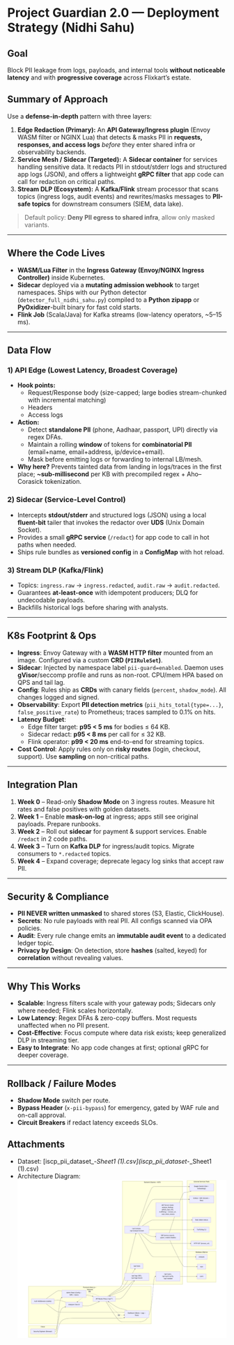 # Project Guardian 2.0 — Deployment Strategy (Nidhi Sahu)

## Goal
Block PII leakage from logs, payloads, and internal tools **without noticeable latency** and with **progressive coverage** across Flixkart’s estate.

## Summary of Approach
Use a **defense-in-depth** pattern with three layers:

1. **Edge Redaction (Primary):** An **API Gateway/Ingress plugin** (Envoy WASM filter or NGINX Lua) that detects & masks PII in **requests, responses, and access logs** *before* they enter shared infra or observability backends.
2. **Service Mesh / Sidecar (Targeted):** A **Sidecar container** for services handling sensitive data. It redacts PII in stdout/stderr logs and structured app logs (JSON), and offers a lightweight **gRPC filter** that app code can call for redaction on critical paths.
3. **Stream DLP (Ecosystem):** A **Kafka/Flink** stream processor that scans topics (ingress logs, audit events) and rewrites/masks messages to **PII-safe topics** for downstream consumers (SIEM, data lake).

> Default policy: **Deny PII egress to shared infra**, allow only masked variants.

---

## Where the Code Lives
- **WASM/Lua Filter** in the **Ingress Gateway (Envoy/NGINX Ingress Controller)** inside Kubernetes.
- **Sidecar** deployed via a **mutating admission webhook** to target namespaces. Ships with our Python detector (`detector_full_nidhi_sahu.py`) compiled to a **Python zipapp** or **PyOxidizer**-built binary for fast cold starts.
- **Flink Job** (Scala/Java) for Kafka streams (low-latency operators, ~5–15 ms).

---

## Data Flow

### 1) API Edge (Lowest Latency, Broadest Coverage)
- **Hook points:**
  - Request/Response body (size-capped; large bodies stream-chunked with incremental matching)
  - Headers
  - Access logs
- **Action:**
  - Detect **standalone PII** (phone, Aadhaar, passport, UPI) directly via regex DFAs.
  - Maintain a rolling **window** of tokens for **combinatorial PII** (email+name, email+address, ip/device+email).
  - Mask before emitting logs or forwarding to internal LB/mesh.
- **Why here?** Prevents tainted data from landing in logs/traces in the first place; **~sub‑millisecond** per KB with precompiled regex + Aho–Corasick tokenization.

### 2) Sidecar (Service-Level Control)
- Intercepts **stdout/stderr** and structured logs (JSON) using a local **fluent-bit** tailer that invokes the redactor over **UDS** (Unix Domain Socket).
- Provides a small **gRPC service** (`/redact`) for app code to call in hot paths when needed.
- Ships rule bundles as **versioned config** in a **ConfigMap** with hot reload.

### 3) Stream DLP (Kafka/Flink)
- Topics: `ingress.raw` → `ingress.redacted`, `audit.raw` → `audit.redacted`.
- Guarantees **at-least-once** with idempotent producers; DLQ for undecodable payloads.
- Backfills historical logs before sharing with analysts.

---

## K8s Footprint & Ops

- **Ingress**: Envoy Gateway with a **WASM HTTP filter** mounted from an image. Configured via a custom **CRD (`PIIRuleSet`)**.
- **Sidecar**: Injected by namespace label `pii-guard=enabled`. Daemon uses **gVisor**/seccomp profile and runs as non-root. CPU/mem HPA based on QPS and tail lag.
- **Config**: Rules ship as **CRDs** with canary fields (`percent`, `shadow_mode`). All changes logged and signed.
- **Observability**: Export **PII detection metrics** (`pii_hits_total{type=...}`, `false_positive_rate`) to Prometheus; traces sampled to 0.1% on hits.
- **Latency Budget**:
  - Edge filter target: **p95 < 5 ms** for bodies ≤ 64 KB.
  - Sidecar redact: **p95 < 8 ms** per call for ≤ 32 KB.
  - Flink operator: **p99 < 20 ms** end-to-end for streaming topics.
- **Cost Control**: Apply rules only on **risky routes** (login, checkout, support). Use **sampling** on non-critical paths.

---

## Integration Plan

1. **Week 0** – Read-only **Shadow Mode** on 3 ingress routes. Measure hit rates and false positives with golden datasets.
2. **Week 1** – Enable **mask-on-log** at ingress; apps still see original payloads. Prepare runbooks.
3. **Week 2** – Roll out **sidecar** for payment & support services. Enable `/redact` in 2 code paths.
4. **Week 3** – Turn on **Kafka DLP** for ingress/audit topics. Migrate consumers to `*.redacted` topics.
5. **Week 4** – Expand coverage; deprecate legacy log sinks that accept raw PII.

---

## Security & Compliance

- **PII NEVER written unmasked** to shared stores (S3, Elastic, ClickHouse).
- **Secrets**: No rule payloads with real PII. All configs scanned via OPA policies.
- **Audit**: Every rule change emits an **immutable audit event** to a dedicated ledger topic.
- **Privacy by Design**: On detection, store **hashes** (salted, keyed) for **correlation** without revealing values.

---

## Why This Works
- **Scalable**: Ingress filters scale with your gateway pods; Sidecars only where needed; Flink scales horizontally.
- **Low Latency**: Regex DFAs & zero-copy buffers. Most requests unaffected when no PII present.
- **Cost-Effective**: Focus compute where data risk exists; keep generalized DLP in streaming tier.
- **Easy to Integrate**: No app code changes at first; optional gRPC for deeper coverage.

---

## Rollback / Failure Modes
- **Shadow Mode** switch per route.
- **Bypass Header** (`x-pii-bypass`) for emergency, gated by WAF rule and on-call approval.
- **Circuit Breakers** if redact latency exceeds SLOs.



## Attachments

- Dataset: [iscp_pii_dataset_-_Sheet1 (1).csv](iscp_pii_dataset_-_Sheet1 (1).csv)
- Architecture Diagram: ![mermaid-diagram-2025-08-14-130116.png](mermaid-diagram-2025-08-14-130116.png)
